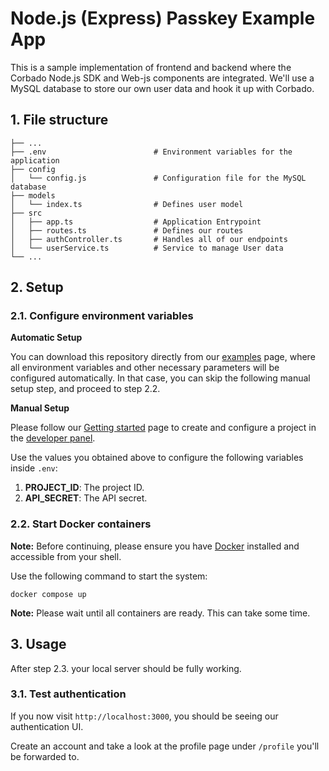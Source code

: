 # Node.js (Express) Passkey Example App

This is a sample implementation of frontend and backend where the Corbado Node.js SDK and Web-js components are integrated.
We'll use a MySQL database to store our own user data and hook it up with Corbado.

## 1. File structure
```
├── ...
├── .env                        # Environment variables for the application
├── config      
│   └── config.js               # Configuration file for the MySQL database
├── models      
│   └── index.ts                # Defines user model
├── src                             
│   ├── app.ts                  # Application Entrypoint
│   ├── routes.ts               # Defines our routes 
│   ├── authController.ts       # Handles all of our endpoints
│   └── userService.ts          # Service to manage User data
└── ...
```

## 2. Setup

### 2.1. Configure environment variables

**Automatic Setup**

You can download this repository directly from our [examples](https://app.corbado.com/app/getting-started/examples)
page, where all environment variables and other necessary parameters will be configured automatically. In that case, you
can skip the following manual setup step, and proceed to step 2.2.

**Manual Setup**

Please follow our [Getting started](https://docs.corbado.com/overview/getting-started) page to create and
configure a project in the [developer panel](https://app.corbado.com).

Use the values you obtained above to configure the following variables inside `.env`:

1. **PROJECT_ID**: The project ID.
2. **API_SECRET**: The API secret.

### 2.2. Start Docker containers

**Note:** Before continuing, please ensure you have [Docker](https://www.docker.com/products/docker-desktop/) installed
and accessible from your shell.

Use the following command to start the system:

```
docker compose up
```

**Note:** Please wait until all containers are ready. This can take some time.

## 3. Usage

After step 2.3. your local server should be fully working.

### 3.1. Test authentication

If you now visit `http://localhost:3000`, you should be seeing our authentication UI.

Create an account and take a look at the profile page under `/profile` you'll be forwarded to.
